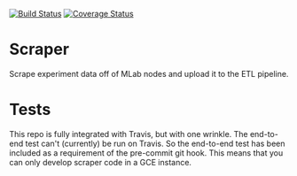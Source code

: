 [![Build Status](https://travis-ci.org/m-lab/signal-searcher.svg?branch=master)](https://travis-ci.org/m-lab/signal-searcher)
[![Coverage Status](https://coveralls.io/repos/github/m-lab/scraper/badge.svg?branch=master)](https://coveralls.io/github/m-lab/scraper?branch=master)

# Scraper
Scrape experiment data off of MLab nodes and upload it to the ETL pipeline.

# Tests
This repo is fully integrated with Travis, but with one wrinkle.  The
end-to-end test can't (currently) be run on Travis.  So the end-to-end test has
been included as a requirement of the pre-commit git hook.  This means that you
can only develop scraper code in a GCE instance.
